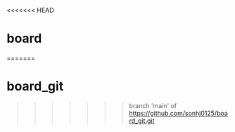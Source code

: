 <<<<<<< HEAD
# board
=======
# board_git
>>>>>>> branch 'main' of https://github.com/sonhj0125/board_git.git
